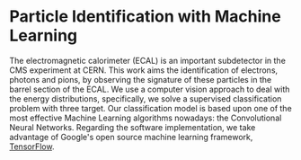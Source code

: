 # Particle Identification with Machine Learning

The electromagnetic calorimeter (ECAL) is an important subdetector in the
CMS experiment at CERN. This work aims the identification of electrons,
photons and pions, by observing the signature of these particles in the
barrel section of the ECAL. We use a computer vision approach to deal with
the energy distributions, specifically, we solve a supervised classification
problem with three target. Our classification model is based upon
one of the most effective Machine Learning algorithms nowadays:
the Convolutional Neural Networks. Regarding the software implementation,
we take advantage of Google's open source machine learning framework,
[TensorFlow](https://www.tensorflow.org/).
